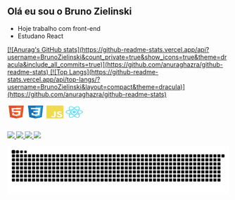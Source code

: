   ## Olá eu sou o Bruno Zielinski


- Hoje trabalho com front-end
- Estudano React
  
<a href="https://github.com/BrunoZielinski">
  [![Anurag's GitHub stats](https://github-readme-stats.vercel.app/api?username=BrunoZielinski&count_private=true&show_icons=true&theme=dracula&include_all_commits=true)](https://github.com/anuraghazra/github-readme-stats)
</a>
<a href="https://github.com/BrunoZielinski">
  [![Top Langs](https://github-readme-stats.vercel.app/api/top-langs/?username=BrunoZielinski&layout=compact&theme=dracula)](https://github.com/anuraghazra/github-readme-stats)
</a>

<div style="display: inline_block"><br>
  <img align="center" alt="Bruno-HTML" height="30" width="40" src="https://raw.githubusercontent.com/devicons/devicon/master/icons/html5/html5-original.svg">
  <img align="center" alt="Bruno-CSS" height="30" width="40" src="https://raw.githubusercontent.com/devicons/devicon/master/icons/css3/css3-original.svg">
  <img align="center" alt="Bruno-Js" height="30" width="40" src="https://raw.githubusercontent.com/devicons/devicon/master/icons/javascript/javascript-plain.svg">
  <img align="center" alt="Bruno-React" height="30" width="40" src="https://raw.githubusercontent.com/devicons/devicon/master/icons/react/react-original.svg">
 </div>
 
 ##
 
<div>
  <a href="https://www.instagram.com/brunozielinski/" target="_blank">
   <img src="https://img.shields.io/badge/-Instagram-%23E4405F?style=for-the-badge&logo=instagram&logoColor=white"
     target="_blank">
 </a>
 <a href="https://www.twitch.tv/brunokunbr" target="_blank">
   <img src="https://img.shields.io/badge/Twitch-9146FF?style=for-the-badge&logo=twitch&logoColor=white" target="_blank">
 </a>
 <a href="mailto:brunozie26@gmail.com">
   <img src="https://img.shields.io/badge/-Gmail-%23333?style=for-the-badge&logo=gmail&logoColor=white" target="_blank">
 </a>
 <a href="https://www.linkedin.com/in/brunozielinski/" target="_blank">
   <img src="https://img.shields.io/badge/-LinkedIn-%230077B5?style=for-the-badge&logo=linkedin&logoColor=white"
     target="_blank">
 </a>
  
  ![Snake animation](https://github.com/BrunoZielinski/BrunoZielinski/blob/output/github-contribution-grid-snake.svg)
</div>
